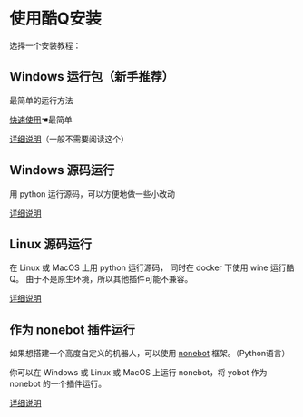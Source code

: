 # 使用酷Q安装

选择一个安装教程：

## Windows 运行包（新手推荐）

最简单的运行方法

[快速使用](./Windows-quick-start.md)☚最简单

[详细说明](./Windows-package.md)（一般不需要阅读这个）

## Windows 源码运行

用 python 运行源码，可以方便地做一些小改动

[详细说明](./Windows-source.md)

## Linux 源码运行

在 Linux 或 MacOS 上用 python 运行源码，
同时在 docker 下使用 wine 运行酷Q。
由于不是原生环境，所以其他插件可能不兼容。

[详细说明](./Linux-source.md)

## 作为 nonebot 插件运行

如果想搭建一个高度自定义的机器人，可以使用 [nonebot](https://nonebot.cqp.moe/) 框架。（Python语言）

你可以在 Windows 或 Linux 或 MacOS 上运行 nonebot，将 yobot 作为 nonebot 的一个插件运行。

[详细说明](./nonebot-plugin.md)

